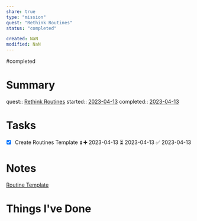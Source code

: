 ```yaml
---
share: true
type: "mission"
quest: "Rethink Routines"
status: "completed"

created: NaN 
modified: NaN
---
```

#completed   
# Summary
quest::  [Rethink Routines](./Rethink%20Routines.md)
started:: [2023-04-13](./2023-04-13.md)
completed:: [2023-04-13](./2023-04-13.md)
# Tasks
- [x] Create Routines Template ⏫ ➕ 2023-04-13 ⏳ 2023-04-13 ✅ 2023-04-13

# Notes
[Routine Template](./Routine%20Template.md)
# Things I've Done